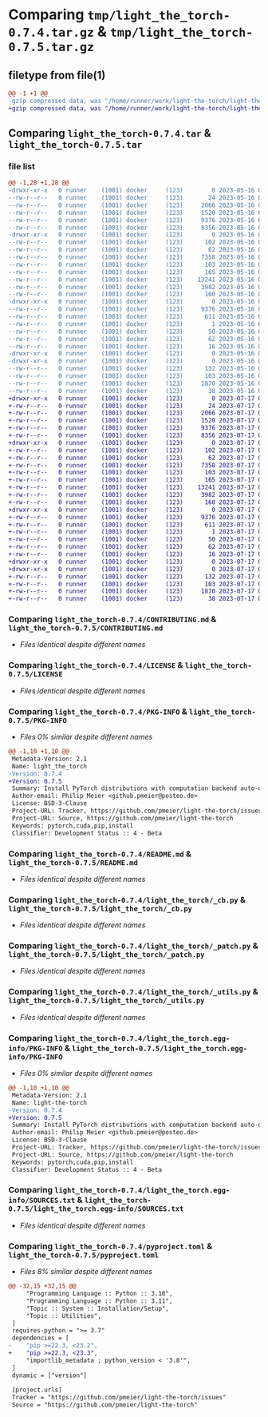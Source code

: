 # Comparing `tmp/light_the_torch-0.7.4.tar.gz` & `tmp/light_the_torch-0.7.5.tar.gz`

## filetype from file(1)

```diff
@@ -1 +1 @@
-gzip compressed data, was "/home/runner/work/light-the-torch/light-the-torch/dist/.tmp-gzw_gyf2/light_the_torch-0.7.4.tar", last modified: Tue May 16 07:57:29 2023, max compression
+gzip compressed data, was "/home/runner/work/light-the-torch/light-the-torch/dist/.tmp-dbvmvf6b/light_the_torch-0.7.5.tar", last modified: Mon Jul 17 08:23:32 2023, max compression
```

## Comparing `light_the_torch-0.7.4.tar` & `light_the_torch-0.7.5.tar`

### file list

```diff
@@ -1,28 +1,28 @@
-drwxr-xr-x   0 runner    (1001) docker     (123)        0 2023-05-16 07:57:29.000000 light_the_torch-0.7.4/
--rw-r--r--   0 runner    (1001) docker     (123)       24 2023-05-16 07:56:33.000000 light_the_torch-0.7.4/.prettierignore
--rw-r--r--   0 runner    (1001) docker     (123)     2066 2023-05-16 07:56:33.000000 light_the_torch-0.7.4/CONTRIBUTING.md
--rw-r--r--   0 runner    (1001) docker     (123)     1520 2023-05-16 07:56:33.000000 light_the_torch-0.7.4/LICENSE
--rw-r--r--   0 runner    (1001) docker     (123)     9376 2023-05-16 07:57:29.000000 light_the_torch-0.7.4/PKG-INFO
--rw-r--r--   0 runner    (1001) docker     (123)     8356 2023-05-16 07:56:33.000000 light_the_torch-0.7.4/README.md
-drwxr-xr-x   0 runner    (1001) docker     (123)        0 2023-05-16 07:57:29.000000 light_the_torch-0.7.4/light_the_torch/
--rw-r--r--   0 runner    (1001) docker     (123)      102 2023-05-16 07:56:33.000000 light_the_torch-0.7.4/light_the_torch/__init__.py
--rw-r--r--   0 runner    (1001) docker     (123)       62 2023-05-16 07:56:33.000000 light_the_torch-0.7.4/light_the_torch/__main__.py
--rw-r--r--   0 runner    (1001) docker     (123)     7358 2023-05-16 07:56:33.000000 light_the_torch-0.7.4/light_the_torch/_cb.py
--rw-r--r--   0 runner    (1001) docker     (123)      103 2023-05-16 07:56:33.000000 light_the_torch-0.7.4/light_the_torch/_cli.py
--rw-r--r--   0 runner    (1001) docker     (123)      165 2023-05-16 07:56:33.000000 light_the_torch-0.7.4/light_the_torch/_compat.py
--rw-r--r--   0 runner    (1001) docker     (123)    13241 2023-05-16 07:56:33.000000 light_the_torch-0.7.4/light_the_torch/_patch.py
--rw-r--r--   0 runner    (1001) docker     (123)     3982 2023-05-16 07:56:33.000000 light_the_torch-0.7.4/light_the_torch/_utils.py
--rw-r--r--   0 runner    (1001) docker     (123)      160 2023-05-16 07:57:29.000000 light_the_torch-0.7.4/light_the_torch/_version.py
-drwxr-xr-x   0 runner    (1001) docker     (123)        0 2023-05-16 07:57:29.000000 light_the_torch-0.7.4/light_the_torch.egg-info/
--rw-r--r--   0 runner    (1001) docker     (123)     9376 2023-05-16 07:57:29.000000 light_the_torch-0.7.4/light_the_torch.egg-info/PKG-INFO
--rw-r--r--   0 runner    (1001) docker     (123)      611 2023-05-16 07:57:29.000000 light_the_torch-0.7.4/light_the_torch.egg-info/SOURCES.txt
--rw-r--r--   0 runner    (1001) docker     (123)        1 2023-05-16 07:57:29.000000 light_the_torch-0.7.4/light_the_torch.egg-info/dependency_links.txt
--rw-r--r--   0 runner    (1001) docker     (123)       50 2023-05-16 07:57:29.000000 light_the_torch-0.7.4/light_the_torch.egg-info/entry_points.txt
--rw-r--r--   0 runner    (1001) docker     (123)       62 2023-05-16 07:57:29.000000 light_the_torch-0.7.4/light_the_torch.egg-info/requires.txt
--rw-r--r--   0 runner    (1001) docker     (123)       16 2023-05-16 07:57:29.000000 light_the_torch-0.7.4/light_the_torch.egg-info/top_level.txt
-drwxr-xr-x   0 runner    (1001) docker     (123)        0 2023-05-16 07:57:29.000000 light_the_torch-0.7.4/local-project-stubs/
-drwxr-xr-x   0 runner    (1001) docker     (123)        0 2023-05-16 07:57:29.000000 light_the_torch-0.7.4/local-project-stubs/pep517-setuptools/
--rw-r--r--   0 runner    (1001) docker     (123)      132 2023-05-16 07:56:33.000000 light_the_torch-0.7.4/local-project-stubs/pep517-setuptools/pyproject.toml
--rw-r--r--   0 runner    (1001) docker     (123)      103 2023-05-16 07:56:33.000000 light_the_torch-0.7.4/local-project-stubs/pep517-setuptools/setup.cfg
--rw-r--r--   0 runner    (1001) docker     (123)     1870 2023-05-16 07:56:33.000000 light_the_torch-0.7.4/pyproject.toml
--rw-r--r--   0 runner    (1001) docker     (123)       38 2023-05-16 07:57:29.000000 light_the_torch-0.7.4/setup.cfg
+drwxr-xr-x   0 runner    (1001) docker     (123)        0 2023-07-17 08:23:32.000000 light_the_torch-0.7.5/
+-rw-r--r--   0 runner    (1001) docker     (123)       24 2023-07-17 08:22:53.000000 light_the_torch-0.7.5/.prettierignore
+-rw-r--r--   0 runner    (1001) docker     (123)     2066 2023-07-17 08:22:53.000000 light_the_torch-0.7.5/CONTRIBUTING.md
+-rw-r--r--   0 runner    (1001) docker     (123)     1520 2023-07-17 08:22:53.000000 light_the_torch-0.7.5/LICENSE
+-rw-r--r--   0 runner    (1001) docker     (123)     9376 2023-07-17 08:23:32.000000 light_the_torch-0.7.5/PKG-INFO
+-rw-r--r--   0 runner    (1001) docker     (123)     8356 2023-07-17 08:22:53.000000 light_the_torch-0.7.5/README.md
+drwxr-xr-x   0 runner    (1001) docker     (123)        0 2023-07-17 08:23:32.000000 light_the_torch-0.7.5/light_the_torch/
+-rw-r--r--   0 runner    (1001) docker     (123)      102 2023-07-17 08:22:53.000000 light_the_torch-0.7.5/light_the_torch/__init__.py
+-rw-r--r--   0 runner    (1001) docker     (123)       62 2023-07-17 08:22:53.000000 light_the_torch-0.7.5/light_the_torch/__main__.py
+-rw-r--r--   0 runner    (1001) docker     (123)     7358 2023-07-17 08:22:53.000000 light_the_torch-0.7.5/light_the_torch/_cb.py
+-rw-r--r--   0 runner    (1001) docker     (123)      103 2023-07-17 08:22:53.000000 light_the_torch-0.7.5/light_the_torch/_cli.py
+-rw-r--r--   0 runner    (1001) docker     (123)      165 2023-07-17 08:22:53.000000 light_the_torch-0.7.5/light_the_torch/_compat.py
+-rw-r--r--   0 runner    (1001) docker     (123)    13241 2023-07-17 08:22:53.000000 light_the_torch-0.7.5/light_the_torch/_patch.py
+-rw-r--r--   0 runner    (1001) docker     (123)     3982 2023-07-17 08:22:53.000000 light_the_torch-0.7.5/light_the_torch/_utils.py
+-rw-r--r--   0 runner    (1001) docker     (123)      160 2023-07-17 08:23:32.000000 light_the_torch-0.7.5/light_the_torch/_version.py
+drwxr-xr-x   0 runner    (1001) docker     (123)        0 2023-07-17 08:23:32.000000 light_the_torch-0.7.5/light_the_torch.egg-info/
+-rw-r--r--   0 runner    (1001) docker     (123)     9376 2023-07-17 08:23:32.000000 light_the_torch-0.7.5/light_the_torch.egg-info/PKG-INFO
+-rw-r--r--   0 runner    (1001) docker     (123)      611 2023-07-17 08:23:32.000000 light_the_torch-0.7.5/light_the_torch.egg-info/SOURCES.txt
+-rw-r--r--   0 runner    (1001) docker     (123)        1 2023-07-17 08:23:32.000000 light_the_torch-0.7.5/light_the_torch.egg-info/dependency_links.txt
+-rw-r--r--   0 runner    (1001) docker     (123)       50 2023-07-17 08:23:32.000000 light_the_torch-0.7.5/light_the_torch.egg-info/entry_points.txt
+-rw-r--r--   0 runner    (1001) docker     (123)       62 2023-07-17 08:23:32.000000 light_the_torch-0.7.5/light_the_torch.egg-info/requires.txt
+-rw-r--r--   0 runner    (1001) docker     (123)       16 2023-07-17 08:23:32.000000 light_the_torch-0.7.5/light_the_torch.egg-info/top_level.txt
+drwxr-xr-x   0 runner    (1001) docker     (123)        0 2023-07-17 08:23:32.000000 light_the_torch-0.7.5/local-project-stubs/
+drwxr-xr-x   0 runner    (1001) docker     (123)        0 2023-07-17 08:23:32.000000 light_the_torch-0.7.5/local-project-stubs/pep517-setuptools/
+-rw-r--r--   0 runner    (1001) docker     (123)      132 2023-07-17 08:22:53.000000 light_the_torch-0.7.5/local-project-stubs/pep517-setuptools/pyproject.toml
+-rw-r--r--   0 runner    (1001) docker     (123)      103 2023-07-17 08:22:53.000000 light_the_torch-0.7.5/local-project-stubs/pep517-setuptools/setup.cfg
+-rw-r--r--   0 runner    (1001) docker     (123)     1870 2023-07-17 08:22:53.000000 light_the_torch-0.7.5/pyproject.toml
+-rw-r--r--   0 runner    (1001) docker     (123)       38 2023-07-17 08:23:32.000000 light_the_torch-0.7.5/setup.cfg
```

### Comparing `light_the_torch-0.7.4/CONTRIBUTING.md` & `light_the_torch-0.7.5/CONTRIBUTING.md`

 * *Files identical despite different names*

### Comparing `light_the_torch-0.7.4/LICENSE` & `light_the_torch-0.7.5/LICENSE`

 * *Files identical despite different names*

### Comparing `light_the_torch-0.7.4/PKG-INFO` & `light_the_torch-0.7.5/PKG-INFO`

 * *Files 0% similar despite different names*

```diff
@@ -1,10 +1,10 @@
 Metadata-Version: 2.1
 Name: light_the_torch
-Version: 0.7.4
+Version: 0.7.5
 Summary: Install PyTorch distributions with computation backend auto-detection
 Author-email: Philip Meier <github.pmeier@posteo.de>
 License: BSD-3-Clause
 Project-URL: Tracker, https://github.com/pmeier/light-the-torch/issues
 Project-URL: Source, https://github.com/pmeier/light-the-torch
 Keywords: pytorch,cuda,pip,install
 Classifier: Development Status :: 4 - Beta
```

### Comparing `light_the_torch-0.7.4/README.md` & `light_the_torch-0.7.5/README.md`

 * *Files identical despite different names*

### Comparing `light_the_torch-0.7.4/light_the_torch/_cb.py` & `light_the_torch-0.7.5/light_the_torch/_cb.py`

 * *Files identical despite different names*

### Comparing `light_the_torch-0.7.4/light_the_torch/_patch.py` & `light_the_torch-0.7.5/light_the_torch/_patch.py`

 * *Files identical despite different names*

### Comparing `light_the_torch-0.7.4/light_the_torch/_utils.py` & `light_the_torch-0.7.5/light_the_torch/_utils.py`

 * *Files identical despite different names*

### Comparing `light_the_torch-0.7.4/light_the_torch.egg-info/PKG-INFO` & `light_the_torch-0.7.5/light_the_torch.egg-info/PKG-INFO`

 * *Files 0% similar despite different names*

```diff
@@ -1,10 +1,10 @@
 Metadata-Version: 2.1
 Name: light-the-torch
-Version: 0.7.4
+Version: 0.7.5
 Summary: Install PyTorch distributions with computation backend auto-detection
 Author-email: Philip Meier <github.pmeier@posteo.de>
 License: BSD-3-Clause
 Project-URL: Tracker, https://github.com/pmeier/light-the-torch/issues
 Project-URL: Source, https://github.com/pmeier/light-the-torch
 Keywords: pytorch,cuda,pip,install
 Classifier: Development Status :: 4 - Beta
```

### Comparing `light_the_torch-0.7.4/light_the_torch.egg-info/SOURCES.txt` & `light_the_torch-0.7.5/light_the_torch.egg-info/SOURCES.txt`

 * *Files identical despite different names*

### Comparing `light_the_torch-0.7.4/pyproject.toml` & `light_the_torch-0.7.5/pyproject.toml`

 * *Files 8% similar despite different names*

```diff
@@ -32,15 +32,15 @@
     "Programming Language :: Python :: 3.10",
     "Programming Language :: Python :: 3.11",
     "Topic :: System :: Installation/Setup",
     "Topic :: Utilities",
 ]
 requires-python = ">= 3.7"
 dependencies = [
-    "pip >=22.3, <23.2",
+    "pip >=22.3, <23.3",
     "importlib_metadata ; python_version < '3.8'",
 ]
 dynamic = ["version"]
 
 [project.urls]
 Tracker = "https://github.com/pmeier/light-the-torch/issues"
 Source = "https://github.com/pmeier/light-the-torch"
```

